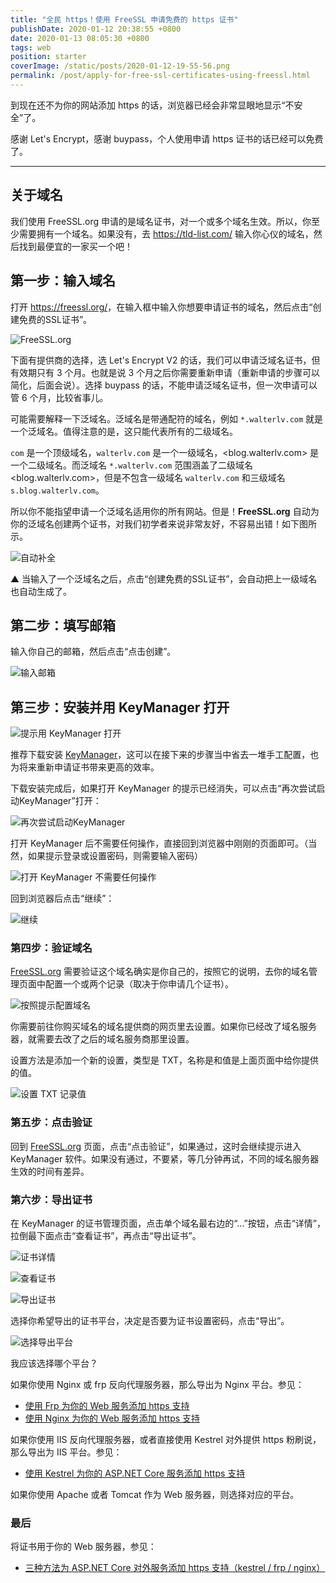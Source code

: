 ```yaml
---
title: "全民 https！使用 FreeSSL 申请免费的 https 证书"
publishDate: 2020-01-12 20:38:55 +0800
date: 2020-01-13 08:05:30 +0800
tags: web
position: starter
coverImage: /static/posts/2020-01-12-19-55-56.png
permalink: /post/apply-for-free-ssl-certificates-using-freessl.html
---
```


到现在还不为你的网站添加 https 的话，浏览器已经会非常显眼地显示“不安全”了。

感谢 Let's Encrypt，感谢 buypass，个人使用申请 https 证书的话已经可以免费了。

---

<div id="toc"></div>

## 关于域名

我们使用 FreeSSL.org 申请的是域名证书，对一个或多个域名生效。所以，你至少需要拥有一个域名。如果没有，去 <https://tld-list.com/> 输入你心仪的域名，然后找到最便宜的一家买一个吧！

## 第一步：输入域名

打开 <https://freessl.org/>，在输入框中输入你想要申请证书的域名，然后点击“创建免费的SSL证书”。

![FreeSSL.org](/static/posts/2020-01-12-19-55-56.png)

下面有提供商的选择，选 Let's Encrypt V2 的话，我们可以申请泛域名证书，但有效期只有 3 个月。也就是说 3 个月之后你需要重新申请（重新申请的步骤可以简化，后面会说）。选择 buypass 的话，不能申请泛域名证书，但一次申请可以管 6 个月，比较省事儿。

可能需要解释一下泛域名。泛域名是带通配符的域名，例如 `*.walterlv.com` 就是一个泛域名。值得注意的是，这只能代表所有的二级域名。

`com` 是一个顶级域名，`walterlv.com` 是一个一级域名，<blog.walterlv.com> 是一个二级域名。而泛域名 `*.walterlv.com` 范围涵盖了二级域名 <blog.walterlv.com>，但是不包含一级域名 `walterlv.com` 和三级域名 `s.blog.walterlv.com`。

所以你不能指望申请一个泛域名适用你的所有网站。但是！**FreeSSL.org** 自动为你的泛域名创建两个证书，对我们初学者来说非常友好，不容易出错！如下图所示。

![自动补全](/static/posts/2020-01-12-20-11-16.png)

▲ 当输入了一个泛域名之后，点击“创建免费的SSL证书”，会自动把上一级域名也自动生成了。

## 第二步：填写邮箱

输入你自己的邮箱，然后点击“点击创建”。

![输入邮箱](/static/posts/2020-01-12-20-12-57.png)

## 第三步：安装并用 KeyManager 打开

![提示用 KeyManager 打开](/static/posts/2020-01-12-20-16-35.png)

推荐下载安装 [KeyManager](https://keymanager.org/)，这可以在接下来的步骤当中省去一堆手工配置，也为将来重新申请证书带来更高的效率。

下载安装完成后，如果打开 KeyManager 的提示已经消失，可以点击“再次尝试启动KeyManager”打开：

![再次尝试启动KeyManager](/static/posts/2020-01-12-20-20-06.png)

打开 KeyManager 后不需要任何操作，直接回到浏览器中刚刚的页面即可。（当然，如果提示登录或设置密码，则需要输入密码）

![打开 KeyManager 不需要任何操作](/static/posts/2020-01-12-20-21-28.png)

回到浏览器后点击“继续”：

![继续](/static/posts/2020-01-12-20-22-41.png)

### 第四步：验证域名

[FreeSSL.org](https://freessl.org/) 需要验证这个域名确实是你自己的，按照它的说明，去你的域名管理页面中配置一个或两个记录（取决于你申请几个证书）。

![按照提示配置域名](/static/posts/2020-01-12-20-24-48.png)

你需要前往你购买域名的域名提供商的网页里去设置。如果你已经改了域名服务器，就需要去改了之后的域名服务商那里设置。

设置方法是添加一个新的设置，类型是 TXT，名称是和值是上面页面中给你提供的值。

![设置 TXT 记录值](/static/posts/2020-01-12-20-29-23.png)

### 第五步：点击验证

回到 [FreeSSL.org](https://freessl.org/) 页面，点击“点击验证”，如果通过，这时会继续提示进入 KeyManager 软件。如果没有通过，不要紧，等几分钟再试，不同的域名服务器生效的时间有差异。

### 第六步：导出证书

在 KeyManager 的证书管理页面，点击单个域名最右边的“…”按钮，点击“详情”，拉倒最下面点击“查看证书”，再点击“导出证书”。

![证书详情](/static/posts/2020-01-12-20-33-06.png)

![查看证书](/static/posts/2020-01-12-20-33-54.png)

![导出证书](/static/posts/2020-01-12-20-34-30.png)

选择你希望导出的证书平台，决定是否要为证书设置密码，点击“导出”。

![选择导出平台](/static/posts/2020-01-12-20-35-38.png)

我应该选择哪个平台？

如果你使用 Nginx 或 frp 反向代理服务器，那么导出为 Nginx 平台。参见：

- [使用 Frp 为你的 Web 服务添加 https 支持](/post/add-https-support-for-web-service-using-frp)
- [使用 Nginx 为你的 Web 服务添加 https 支持](/post/add-https-support-for-web-service-using-nginx)

如果你使用 IIS 反向代理服务器，或者直接使用 Kestrel 对外提供 https 粉刷说，那么导出为 IIS 平台。参见：

- [使用 Kestrel 为你的 ASP.NET Core 服务添加 https 支持](/post/add-https-support-for-asp-dotnet-using-kestrel)

如果你使用 Apache 或者 Tomcat 作为 Web 服务器，则选择对应的平台。

### 最后

将证书用于你的 Web 服务器，参见：

- [三种方法为 ASP.NET Core 对外服务添加 https 支持（kestrel / frp / nginx）](/post/add-https-support-for-asp-dotnet)


